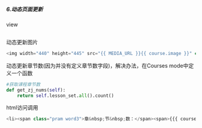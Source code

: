 ##### 6.动态页面更新

view

```

```

动态更新图片

```py
<img width="440" height="445" src="{{ MEDIA_URL }}{{ course.image }}" class="jqzoom" />
```

动态更新章节数\(因为并没有定义章节数字段\)，解决办法，在Courses  mode中定义一个函数

```py
#获取课程章节数
def get_zj_nums(self):
    return self.lesson_set.all().count()
```

html访问调用

```py
<li><span class="pram word3">章&nbsp;节&nbsp;数：</span><span>{{{ course.get_zj_nums }}}</span></li>
```




